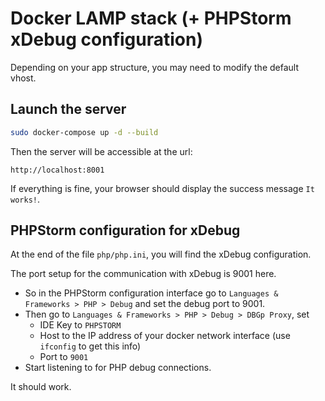 # Docker LAMP stack (+ PHPStorm xDebug configuration)

Depending on your app structure, you may need to modify the default vhost.

## Launch the server
```bash
sudo docker-compose up -d --build
```

Then the server will be accessible at the url:
```
http://localhost:8001
```

If everything is fine, your browser should display the success message `It works!`.

## PHPStorm configuration for xDebug

At the end of the file `php/php.ini`, you will find the xDebug configuration.

The port setup for the communication with xDebug is 9001 here.

- So in the PHPStorm configuration interface go to `Languages & Frameworks > PHP > Debug` and set the debug port to 9001.
- Then go to `Languages & Frameworks > PHP > Debug > DBGp Proxy`, set
  - IDE Key to `PHPSTORM`
  - Host to the IP address of your docker network interface (use `ifconfig` to get this info)
  - Port to `9001`
- Start listening to for PHP debug connections.

It should work.